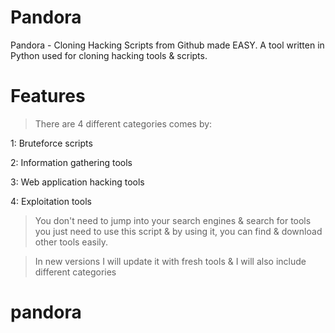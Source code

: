 # Pandora
Pandora - Cloning Hacking Scripts from Github made EASY.
A tool written in Python used for cloning hacking tools & scripts.

# Features
> There are 4 different categories comes by:

1: Bruteforce scripts

2: Information gathering tools

3: Web application hacking tools 

4: Exploitation tools

> You don't need to jump into your search engines & search for tools you just need to use this script & by using it, you can find & download other tools easily.

> In new versions I will update it with fresh tools & I will also include different categories


# pandora
